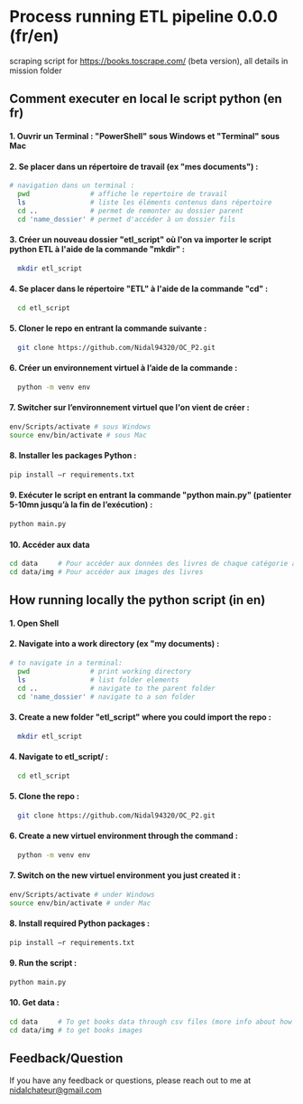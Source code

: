 
# Process running ETL pipeline 0.0.0 (fr/en)

scraping script for https://books.toscrape.com/ (beta version), all details in mission folder


## Comment executer en local le script python (en fr)

#### 1. Ouvrir un Terminal : "PowerShell" sous Windows et "Terminal" sous Mac

#### 2. Se placer dans un répertoire de travail (ex "mes documents") :

```bash
# navigation dans un terminal :
  pwd               # affiche le repertoire de travail
  ls                # liste les éléments contenus dans répertoire
  cd ..             # permet de remonter au dossier parent
  cd 'name_dossier' # permet d'accéder à un dossier fils
```

#### 3. Créer un nouveau dossier "etl_script" où l'on va importer le script python ETL à l'aide de la commande "mkdir" :

```bash
  mkdir etl_script
```

#### 4. Se placer dans le répertoire "ETL" à l'aide de la commande "cd" :

```bash
  cd etl_script
```

#### 5. Cloner le repo en entrant la commande suivante :

```bash
  git clone https://github.com/Nidal94320/OC_P2.git
```

#### 6. Créer un environnement virtuel à l’aide de la commande :

```bash
  python -m venv env
```

#### 7. Switcher sur l’environnement virtuel que l'on vient de créer :
```bash
env/Scripts/activate # sous Windows
source env/bin/activate # sous Mac

```
#### 8. Installer les packages Python :

```bash
pip install –r requirements.txt

```
#### 9. Exécuter le script en entrant la commande "python main.py" (patienter 5-10mn jusqu’à la fin de l’exécution) :

```bash
python main.py

```
#### 10. Accéder aux data

```bash
cd data     # Pour accéder aux données des livres de chaque catégorie au format csv
cd data/img # Pour accéder aux images des livres 

```
## How running locally the python script (in en)

#### 1. Open Shell

#### 2. Navigate into a work directory (ex "my documents) :

```bash 
# to navigate in a terminal:
  pwd               # print working directory
  ls                # list folder elements
  cd ..             # navigate to the parent folder
  cd 'name_dossier' # navigate to a son folder 
```

#### 3. Create a new folder "etl_script" where you could import the repo :

```bash
  mkdir etl_script
```

#### 4. Navigate to etl_script/ :

```bash
  cd etl_script
```

#### 5. Clone the repo :

```bash
  git clone https://github.com/Nidal94320/OC_P2.git
```

#### 6. Create a new virtuel environment  through the command :

```bash
  python -m venv env
```

#### 7. Switch on the new virtuel environment you just created it :
```bash
env/Scripts/activate # under Windows
source env/bin/activate # under Mac

```
#### 8. Install required Python packages :

```bash
pip install –r requirements.txt

```
#### 9. Run the script :

```bash
python main.py

```
#### 10. Get data :

```bash
cd data     # To get books data through csv files (more info about how to read csv files https://www.youtube.com/watch?v=XsTvCcejcYE)
cd data/img # to get books images 

```


## Feedback/Question

If you have any feedback or questions, please reach out to me at nidalchateur@gmail.com

